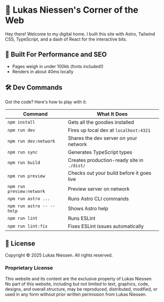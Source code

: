 # 🌟 Lukas Niessen's Corner of the Web

Hey there! Welcome to my digital home. I built this site with Astro, Tailwind CSS, TypeScript, and a dash of React for the interactive bits.

## 🚀 Built For Performance and SEO

- Pages weigh in under 100kb (fonts included!)
- Renders in about 40ms locally

## 🛠️ Dev Commands

Got the code? Here's how to play with it:

| Command                   | What It Does                               |
| ------------------------- | ------------------------------------------ |
| `npm install`             | Gets all the goodies installed             |
| `npm run dev`             | Fires up local dev at `localhost:4321`     |
| `npm run dev:network`     | Shares the dev server on your network      |
| `npm run sync`            | Generates TypeScript types                 |
| `npm run build`           | Creates production-ready site in `./dist/` |
| `npm run preview`         | Checks out your build before it goes live  |
| `npm run preview:network` | Preview server on network                  |
| `npm run astro ...`       | Runs Astro CLI commands                    |
| `npm run astro -- --help` | Shows Astro help                           |
| `npm run lint`            | Runs ESLint                                |
| `npm run lint:fix`        | Fixes ESLint issues automatically          |

## 📜 License

Copyright © 2025 Lukas Niessen. All rights reserved.

### Proprietary License

This website and its content are the exclusive property of Lukas Niessen. No part of this website, including but not limited to text, graphics, code, designs, and overall structure, may be reproduced, distributed, modified, or used in any form without prior written permission from Lukas Niessen.
